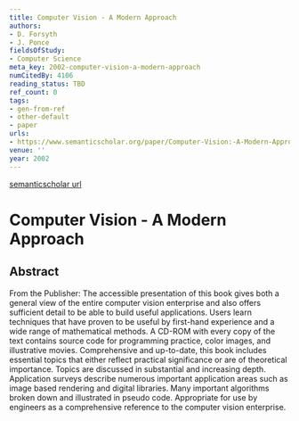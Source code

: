 ```yaml
---
title: Computer Vision - A Modern Approach
authors:
- D. Forsyth
- J. Ponce
fieldsOfStudy:
- Computer Science
meta_key: 2002-computer-vision-a-modern-approach
numCitedBy: 4106
reading_status: TBD
ref_count: 0
tags:
- gen-from-ref
- other-default
- paper
urls:
- https://www.semanticscholar.org/paper/Computer-Vision:-A-Modern-Approach-Forsyth-Ponce/787827850b614135f6b432603afc90b58a8cc665?sort=total-citations
venue: ''
year: 2002
---
```


[semanticscholar url](https://www.semanticscholar.org/paper/Computer-Vision:-A-Modern-Approach-Forsyth-Ponce/787827850b614135f6b432603afc90b58a8cc665?sort=total-citations)

# Computer Vision - A Modern Approach

## Abstract

From the Publisher: 
The accessible presentation of this book gives both a general view of the entire computer vision enterprise and also offers sufficient detail to be able to build useful applications. Users learn techniques that have proven to be useful by first-hand experience and a wide range of mathematical methods. A CD-ROM with every copy of the text contains source code for programming practice, color images, and illustrative movies. Comprehensive and up-to-date, this book includes essential topics that either reflect practical significance or are of theoretical importance. Topics are discussed in substantial and increasing depth. Application surveys describe numerous important application areas such as image based rendering and digital libraries. Many important algorithms broken down and illustrated in pseudo code. Appropriate for use by engineers as a comprehensive reference to the computer vision enterprise.
